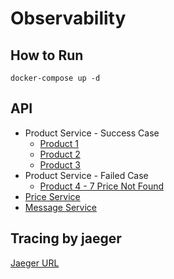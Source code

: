 # Observability

## How to Run

```
docker-compose up -d
```

## API

- Product Service - Success Case
  - [Product 1](http://localhost:8080/product/1)
  - [Product 2](http://localhost:8080/product/2)
  - [Product 3](http://localhost:8080/product/3)
- Product Service - Failed Case
  - [Product 4 - 7 Price Not Found](http://localhost:8080/product/4)
- [Price Service](http://localhost:8081/price/1)
- [Message Service](http://localhost:5000/message/send)

## Tracing by jaeger

[Jaeger URL](http://localhost:16686)
